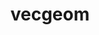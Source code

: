 ---
title: "vecgeom"
layout: cache
categories: [package, develop-2025-07-13]
meta: {"compilers": ["gcc@11.4.0"], "num_specs": 2, "num_specs_by_stack": {"hep": 2, "root": 2}, "oss": ["ubuntu22.04"], "platforms": ["linux"], "stacks": ["hep", "root"], "targets": ["x86_64_v3"], "versions": ["1.2.11"]}
spec_details: [{"compiler": "gcc@11.4.0", "hash": "55qbbjfizu4ponbjlyad5ggx6askjsjx", "os": "ubuntu22.04", "platform": "linux", "size": "-", "stacks": ["hep", "root"], "target": "x86_64_v3", "variants": ["build_system=cmake", "build_type=Release", "+cuda", "cuda_arch:=80", "cxxstd=20", "+gdml", "+geant4", "generator=make", "~ipo", "+root", "+shared"], "versions": ["1.2.11"]}, {"compiler": "gcc@11.4.0", "hash": "zhmx43yisnihzlnudaa5z6rvkhhmu3bq", "os": "ubuntu22.04", "platform": "linux", "size": "-", "stacks": ["hep", "root"], "target": "x86_64_v3", "variants": ["build_system=cmake", "build_type=Release", "~cuda", "cxxstd=20", "+gdml", "+geant4", "generator=make", "~ipo", "+root", "+shared"], "versions": ["1.2.11"]}]
---
